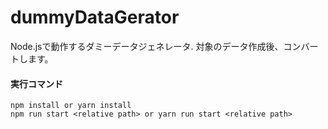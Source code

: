 # dummyDataGerator

Node.jsで動作するダミーデータジェネレータ.
対象のデータ作成後、コンバートします。


#### 実行コマンド

```
npm install or yarn install
npm run start <relative path> or yarn run start <relative path>
```
